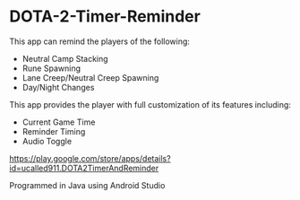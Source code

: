 # DOTA-2-Timer-Reminder

This app can remind the players of the following:
   - Neutral Camp Stacking
   - Rune Spawning
   - Lane Creep/Neutral Creep Spawning
   - Day/Night Changes





This app provides the player with full customization of its features including:
   - Current Game Time
   - Reminder Timing
   - Audio Toggle

https://play.google.com/store/apps/details?id=ucalled911.DOTA2TimerAndReminder


Programmed in Java using Android Studio
